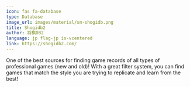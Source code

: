 ```yaml
---
icon: fas fa-database
type: Database
image_url: images/material/sm-shogidb.png
title: Shogidb2
author: 将棋DB2
language: jp flag-jp is-vcentered
link: https://shogidb2.com/
---
```


One of the best sources for finding game records of all types of professional games (new and old)! With a great filter system, you can find games that match the style you are trying to replicate and learn from the best!